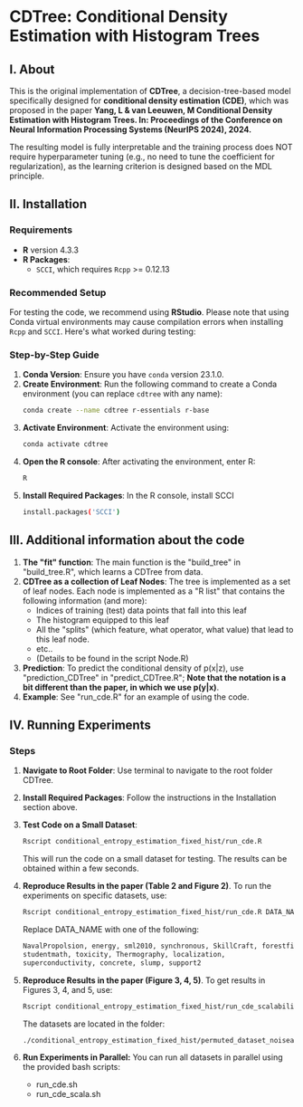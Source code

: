 # CDTree: Conditional Density Estimation with Histogram Trees

## I. About
This is the original implementation of **CDTree**, a decision-tree-based model specifically designed for **conditional density estimation (CDE)**, which was proposed in the paper **Yang, L & van Leeuwen, M Conditional Density Estimation with Histogram Trees. In: Proceedings of the Conference on Neural Information Processing Systems (NeurIPS 2024), 2024.**

The resulting model is fully interpretable and the training process does NOT require hyperparameter tuning (e.g., no need to tune the coefficient for regularization), as the learning criterion is designed based on the MDL principle. 


## II. Installation

### Requirements
- **R** version 4.3.3
- **R Packages**: 
  - `SCCI`, which requires `Rcpp` >= 0.12.13

### Recommended Setup

For testing the code, we recommend using **RStudio**. Please note that using Conda virtual environments may cause compilation errors when installing `Rcpp` and `SCCI`. Here's what worked during testing:

### Step-by-Step Guide

1. **Conda Version**: Ensure you have `conda` version 23.1.0.
2. **Create Environment**: Run the following command to create a Conda environment (you can replace `cdtree` with any name):
   ```bash
   conda create --name cdtree r-essentials r-base
3. **Activate Environment**: Activate the environment using:
   ```bash
   conda activate cdtree
4. **Open the R console**: After activating the environment, enter R:
   ```bash
   R
6. **Install Required Packages**: In the R console, install SCCI
   ```bash
   install.packages('SCCI')

   
## III. Additional information about the code

1. **The "fit" function**: The main function is the "build_tree" in "build_tree.R", which learns a CDTree from data.
2. **CDTree as a collection of Leaf Nodes**: The tree is implemented as a set of leaf nodes. Each node is implemented as a "R list" that contains the following information (and more):
   - Indices of training (test) data points that fall into this leaf
   - The histogram equipped to this leaf
   - All the "splits" (which feature, what operator, what value) that lead to this leaf node.
   - etc..
   - (Details to be found in the script Node.R)
3. **Prediction**: To predict the conditional density of p(x|z), use "prediction_CDTree" in "predict_CDTree.R"; **Note that the notation is a bit different than the paper, in which we use p(y|x)**.
4. **Example**: See "run_cde.R" for an example of using the code. 


## IV. Running Experiments

### Steps
1. **Navigate to Root Folder**: Use terminal to navigate to the root folder CDTree.
2. **Install Required Packages**: Follow the instructions in the Installation section above.
3. **Test Code on a Small Dataset**: 
   ```bash
   Rscript conditional_entropy_estimation_fixed_hist/run_cde.R
   ```
   This will run the code on a small dataset for testing. The results can be obtained within a few seconds.
4. **Reproduce Results in the paper (Table 2 and Figure 2)**. To run the experiments on specific datasets, use:
    ```bash
    Rscript conditional_entropy_estimation_fixed_hist/run_cde.R DATA_NAME
    ```

    Replace DATA_NAME with one of the following:
    ```bash
    NavalPropolsion, energy, sml2010, synchronous, SkillCraft, forestfires,
    studentmath, toxicity, Thermography, localization,
    superconductivity, concrete, slump, support2
    ```
5. **Reproduce Results in the paper (Figure 3, 4, 5)**. To get results in Figures 3, 4, and 5, use:
    ```bash
    Rscript conditional_entropy_estimation_fixed_hist/run_cde_scalability.R DATA_NAME
    ```
    The datasets are located in the folder:
    ```bash
    ./conditional_entropy_estimation_fixed_hist/permuted_dataset_noiseadded_addingFeature
    ```
6. **Run Experiments in Parallel:** You can run all datasets in parallel using the provided bash scripts:
    - run_cde.sh
    - run_cde_scala.sh
  
      




   


